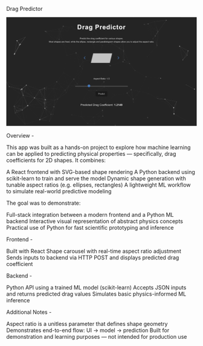 Drag Predictor

![Drag Predictor App](frontend/src/assets/Drag-Predictor-App.png)

Overview -

This app was built as a hands-on project to explore how machine learning can be applied to predicting physical properties — specifically, drag coefficients for 2D shapes. It combines:

A React frontend with SVG-based shape rendering
A Python backend using scikit-learn to train and serve the model
Dynamic shape generation with tunable aspect ratios (e.g. ellipses, rectangles)
A lightweight ML workflow to simulate real-world predictive modeling

The goal was to demonstrate:

Full-stack integration between a modern frontend and a Python ML backend
Interactive visual representation of abstract physics concepts
Practical use of Python for fast scientific prototyping and inference

Frontend -

Built with React
Shape carousel with real-time aspect ratio adjustment
Sends inputs to backend via HTTP POST and displays predicted drag coefficient

Backend -

Python API using a trained ML model (scikit-learn)
Accepts JSON inputs and returns predicted drag values
Simulates basic physics-informed ML inference

Additional Notes -

Aspect ratio is a unitless parameter that defines shape geometry
Demonstrates end-to-end flow: UI → model → prediction
Built for demonstration and learning purposes — not intended for production use
